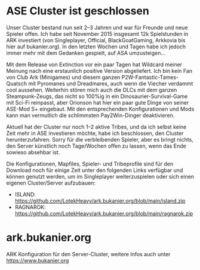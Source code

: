 # ASE Cluster ist geschlossen
Unser Cluster bestand nun seit 2–3 Jahren und war für Freunde und neue Spieler offen. Ich habe seit November 2015 insgesamt 12k Spielstunden in ARK investiert (von Singleplayer, Official, BlackGoatGaming, Arkkovia bis hier auf bukanier.org). In den letzten Wochen und Tagen habe ich jedoch immer mehr mit dem Gedanken gespielt, auf ASA umzusteigen...

Mit dem Release von Extinction vor ein paar Tagen hat Wildcard meiner Meinung nach eine erstaunlich positive Version abgeliefert. Ich bin kein Fan von Club Ark (Minigames) und diesem ganzen P2W-Fantastic-Tames-Quatsch mit Pyromanes und Dreadmares, auch wenn die Viecher verdammt cool aussehen. Weiterhin stören mich auch die DLCs mit dem ganzen Steampunk-Zeugs, das nicht so 100%ig in ein Dinosaurier-Survival-Game mit Sci-Fi reinpasst, aber Orionson hat hier ein paar gute Dinge von seiner ASE-Mod S+ eingebaut. Mit den entsprechenden Konfigurationen und Mods kann man vermutlich die schlimmsten Pay2Win-Dinger deaktivieren.

Aktuell hat der Cluster nur noch 1–2 aktive Tribes, und da ich selbst keine Zeit mehr in ASE investieren möchte, habe ich beschlossen, den Cluster herunterzufahren. Sorry für die verbleibenden Spieler, aber es bringt nichts, den Server künstlich noch Tage/Wochen offen zu lassen, wenn das Ende sowieso absehbar ist.

Die Konfigurationen, Mapfiles, Spieler- und Tribeprofile sind für den Download noch für einige Zeit unter den folgenden Links verfügbar und können genutzt werden, um im Singleplayer weiterzuspielen oder sich einen eigenen Cluster/Server aufzubauen:

* ISLAND: https://github.com/LotekHeavy/ark.bukanier.org/blob/main/island.zip
* RAGNAROK: https://github.com/LotekHeavy/ark.bukanier.org/blob/main/ragnarok.zip


# ark.bukanier.org
ARK Konfiguration für den Server-Cluster, weitere Infos auch unter https://www.bukanier.org


